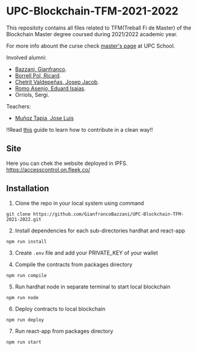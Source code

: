 # UPC-Blockchain-TFM-2021-2022
This repositoty contains all files related to TFM(Treball Fi de Master) of the Blockchain Master degree coursed during 2021/2022 academic year. 

For more info abount the curse check [master's page](https://www.talent.upc.edu/esp/estudis/formacio/curs/207700/master-tecnologias-blockchain/) at UPC School.

Involved alumni:
- [Bazzani, Gianfranco](https://www.linkedin.com/in/gianfranco-bazzani-98b6b868/).
- [Borrell Pol, Ricard](https://www.linkedin.com/in/ricard-borrell-8b303165/).
- [Chetrit Valdepeñas, Josep Jacob](https://www.linkedin.com/in/josep-chetrit-1751621ab/).
- [Romo Asenjo, Eduard Isaias](https://www.linkedin.com/in/eduard-isaias-romo-asenjo-50738513a/).
- Orriols, Sergi.

Teachers:
- [Muñoz Tapia, Jose Luis](https://futur.upc.edu/JoseLuisMunozTapia)


!!Read [this](https://github.com/MarcDiethelm/contributing/blob/master/README.md) guide to learn how to contribute in a clean way!!

## Site

Here you can chek the website deployed in IPFS.
https://accesscontrol.on.fleek.co/

## Installation

1. Clone the repo in your local system using command
```
git clone https://github.com/GianfrancoBazzani/UPC-Blockchain-TFM-2021-2022.git
```
2. Install dependencies for each sub-directories hardhat and react-app

```
npm run install
```
3. Create `.env` file and add your PRIVATE_KEY of your wallet

4. Compile the contracts from packages directory
```
npm run compile
```
5. Run hardhat node in separate terminal to start local blockchain
```
npm run node
```
6. Deploy contracts to local blockchain
```
npm run deploy
```
7. Run react-app from packages directory
```
npm run start
```


